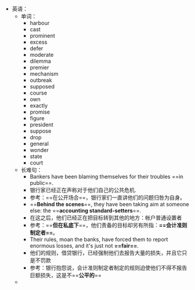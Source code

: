 - 英语：
	- 单词：
		- harbour
		- cast
		- prominent
		- excess
		- defer
		- moderate
		- dilemma
		- premier
		- mechanism
		- outbreak
		- supposed
		- course
		- own
		- exactly
		- promise
		- figure
		- president
		- suppose
		- drop
		- general
		- wonder
		- state
		- court
	- 长难句：
		- Bankers have been blaming themselves for their troubles ==in public==.
		- 银行家已经正在声称对于他们自己的公共危机.
		- 参考：==在公开场合==，银行家们一直讲他们的问题归咎为自身。
		- ==**Behind the scenes**==, they have been taking aim at someone else: the ==**accounting standard-setters**==.
		- 在这之后，他们已经正在把目标转到其他的地方：帐户普通设置者
		- 参考：==**但在私底下**==，他们责备的目标却另有所指：**==会计准则制定者==**。
		- Their rules, moan the banks, have forced them to report enormous losses, and it's just not **==fair==**.
		- 他们的规则，借贷银行，已经强制他们去报告大量的损失，并且它只是不罚款
		- 参考：银行抱怨说，会计准则制定者制定的规则迫使他们不得不报告巨额损失，这是不==**公平的**==
	-